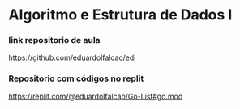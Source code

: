 # Algoritmo e Estrutura de Dados I
### link repositorio de aula
https://github.com/eduardolfalcao/edi

### Repositorio com códigos no replit
https://replit.com/@eduardolfalcao/Go-List#go.mod


